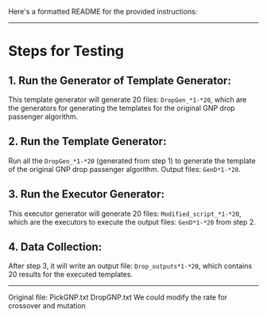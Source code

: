 Here's a formatted README for the provided instructions:

---

# Steps for Testing

## 1. Run the Generator of Template Generator:
This template generator will generate 20 files: `DropGen_*1-*20`, which are the generators for generating the templates for the original GNP drop passenger algorithm.

## 2. Run the Template Generator:
Run all the `DropGen_*1-*20` (generated from step 1) to generate the template of the original GNP drop passenger algorithm. Output files: `GenD*1-*20`.

## 3. Run the Executor Generator:
This executor generator will generate 20 files: `Modified_script_*1-*20`, which are the executors to execute the output files: `GenD*1-*20` from step 2.

## 4. Data Collection:
After step 3, it will write an output file: `Drop_outputs*1-*20`, which contains 20 results for the executed templates.

---

Original file: PickGNP.txt DropGNP.txt
We could modify the rate for crossover and mutation

